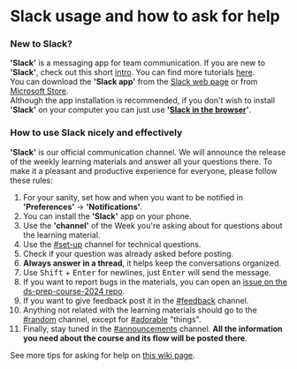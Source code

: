 # Slack usage and how to ask for help

### New to Slack?

**'Slack'** is a messaging app for team communication. If you are new to **'Slack'**, check out this short [intro](https://slack.com/help/articles/360059928654-How-to-use-Slack--your-quick-start-guide). You can find more tutorials [here](https://slack.com/help/categories/360000049063).  
You can download the **'Slack app'** from the [Slack web page](https://slack.com/downloads) or from [Microsoft Store](https://apps.microsoft.com/detail/9WZDNCRDK3WP?hl=en-gb&gl=GB).  
Although the app installation is recommended, if you don't wish to install **'Slack'** on your computer you can just use **'[Slack in the browser](https://app.slack.com/)'**.

### How to use Slack nicely and effectively

**'Slack'** is our official communication channel. We will announce the release of the weekly learning materials and answer all your questions there. To make it a pleasant and productive experience for everyone, please follow these rules:

1. For your sanity, set how and when you want to be notified in **'Preferences'** -> **'Notifications'**.
1. You can install the **'Slack'** app on your phone.
1. Use the **'channel'** of the Week you're asking about for questions about the learning material.
1. Use the [#set-up](https://ldsaprepcourse2024.slack.com/archives/C06GMB5BHU7) channel for technical questions.
1. Check if your question was already asked before posting.
1. **Always answer in a thread**, it helps keep the conversations organized.
2. Use <kbd>Shift</kbd> + <kbd>Enter</kbd> for newlines, just <kbd>Enter</kbd> will send the message.
3. If you want to report bugs in the materials, you can open an [issue on the ds-prep-course-2024 repo](https://github.com/LDSSA/ds-prep-course-2024/issues/).
4. If you want to give feedback post it in the [#feedback](https://ldsaprepcourse2024.slack.com/archives/C06H1T2AXFC) channel.
5. Anything not related with the learning materials should go to the [#random](https://ldsaprepcourse2024.slack.com/archives/C06GACNJ740) channel, except for [#adorable](https://ldsaprepcourse2024.slack.com/archives/C06GV7T3VJA) "things".
6. Finally, stay tuned in the [#announcements](https://ldsaprepcourse2024.slack.com/archives/C06FMLGUL82) channel. **All the information you need about the course and its flow will be posted there**.

See more tips for asking for help on [this wiki page](https://ldssa.github.io/wiki/DS%20Prep%20Course/Data-Science-Prep-Course/#how-to-ask-for-help).
